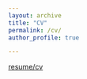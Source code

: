 ```yaml
---
layout: archive
title: "CV"
permalink: /cv/
author_profile: true

---
```


<a href="https://yyy-apple.github.io/files/cv.pdf" target="_blank">resume/cv</a>

